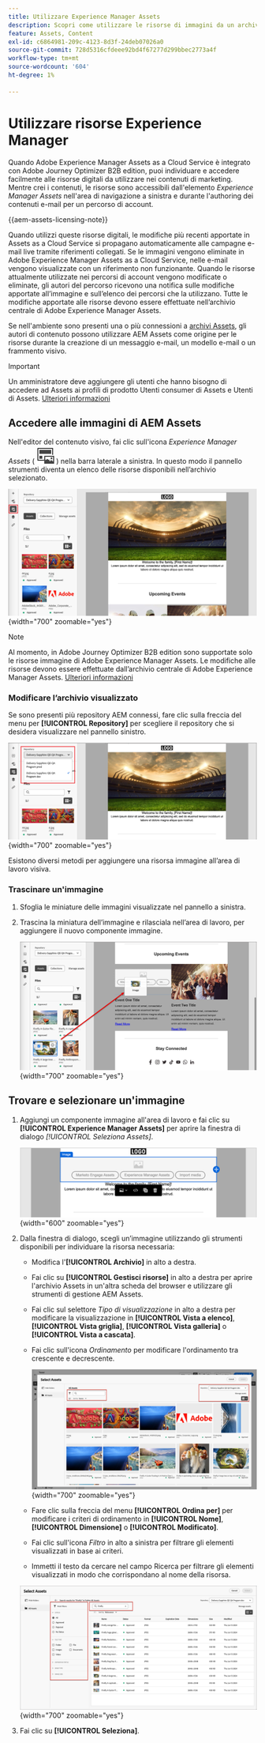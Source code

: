 ```yaml
---
title: Utilizzare Experience Manager Assets
description: Scopri come utilizzare le risorse di immagini da un archivio AEM Assets connesso durante l’authoring dei contenuti in Adobe Journey Optimizer B2B edition.
feature: Assets, Content
exl-id: c6864981-209c-4123-8d3f-24deb07026a0
source-git-commit: 728d5316cfdeee92bd4f67277d299bbec2773a4f
workflow-type: tm+mt
source-wordcount: '604'
ht-degree: 1%

---
```


# Utilizzare risorse Experience Manager

Quando Adobe Experience Manager Assets as a Cloud Service è integrato con Adobe Journey Optimizer B2B edition, puoi individuare e accedere facilmente alle risorse digitali da utilizzare nei contenuti di marketing. Mentre crei i contenuti, le risorse sono accessibili dall&#39;elemento _Experience Manager Assets_ nell&#39;area di navigazione a sinistra e durante l&#39;authoring dei contenuti e-mail per un percorso di account.

{{aem-assets-licensing-note}}

Quando utilizzi queste risorse digitali, le modifiche più recenti apportate in Assets as a Cloud Service si propagano automaticamente alle campagne e-mail live tramite riferimenti collegati. Se le immagini vengono eliminate in Adobe Experience Manager Assets as a Cloud Service, nelle e-mail vengono visualizzate con un riferimento non funzionante. Quando le risorse attualmente utilizzate nei percorsi di account vengono modificate o eliminate, gli autori del percorso ricevono una notifica sulle modifiche apportate all’immagine e sull’elenco dei percorsi che la utilizzano. Tutte le modifiche apportate alle risorse devono essere effettuate nell’archivio centrale di Adobe Experience Manager Assets.

Se nell&#39;ambiente sono presenti una o più connessioni a [archivi Assets](../admin/configure-aem-repositories.md), gli autori di contenuto possono utilizzare AEM Assets come origine per le risorse durante la creazione di un messaggio e-mail, un modello e-mail o un frammento visivo.

>[!IMPORTANT]
>
>Un amministratore deve aggiungere gli utenti che hanno bisogno di accedere ad Assets ai profili di prodotto Utenti consumer di Assets e Utenti di Assets. [Ulteriori informazioni](https://experienceleague.adobe.com/it/docs/experience-manager-cloud-service/content/security/ims-support#managing-products-and-user-access-in-admin-console)

## Accedere alle immagini di AEM Assets

Nell&#39;editor del contenuto visivo, fai clic sull&#39;icona _Experience Manager Assets_ ( ![icona Experience Manager Assets](../../assets/do-not-localize/icon-assets-aem.svg) ) nella barra laterale a sinistra. In questo modo il pannello strumenti diventa un elenco delle risorse disponibili nell’archivio selezionato.

![Fai clic sull&#39;icona del selettore Assets per accedere alle risorse immagine](./assets/content-assets-selector-aem-assets.png){width="700" zoomable="yes"}

>[!NOTE]
>
>Al momento, in Adobe Journey Optimizer B2B edition sono supportate solo le risorse immagine di Adobe Experience Manager Assets. Le modifiche alle risorse devono essere effettuate dall’archivio centrale di Adobe Experience Manager Assets. [Ulteriori informazioni](https://experienceleague.adobe.com/it/docs/experience-manager-cloud-service/content/assets/manage/manage-digital-assets)

### Modificare l’archivio visualizzato

Se sono presenti più repository AEM connessi, fare clic sulla freccia del menu per **[!UICONTROL Repository]** per scegliere il repository che si desidera visualizzare nel pannello sinistro.

![Scegli un archivio AEM Assets per accedere alle risorse immagine](./assets/content-assets-selector-aem-repo.png){width="700" zoomable="yes"}

Esistono diversi metodi per aggiungere una risorsa immagine all’area di lavoro visiva.

### Trascinare un&#39;immagine

1. Sfoglia le miniature delle immagini visualizzate nel pannello a sinistra.

1. Trascina la miniatura dell’immagine e rilasciala nell’area di lavoro, per aggiungere il nuovo componente immagine.

   ![Trascina una risorsa immagine](./assets/content-drag-drop-image-aem-assets.png){width="700" zoomable="yes"}

## Trovare e selezionare un&#39;immagine

1. Aggiungi un componente immagine all&#39;area di lavoro e fai clic su **[!UICONTROL Experience Manager Assets]** per aprire la finestra di dialogo _[!UICONTROL Seleziona Assets]_.

   ![Seleziona una risorsa per il componente immagine](./assets/content-image-component-empty.png){width="600" zoomable="yes"}

1. Dalla finestra di dialogo, scegli un’immagine utilizzando gli strumenti disponibili per individuare la risorsa necessaria:

   * Modifica l&#39;**[!UICONTROL Archivio]** in alto a destra.

   * Fai clic su **[!UICONTROL Gestisci risorse]** in alto a destra per aprire l&#39;archivio Assets in un&#39;altra scheda del browser e utilizzare gli strumenti di gestione AEM Assets.

   * Fai clic sul selettore _Tipo di visualizzazione_ in alto a destra per modificare la visualizzazione in **[!UICONTROL Vista a elenco]**, **[!UICONTROL Vista griglia]**, **[!UICONTROL Vista galleria]** o **[!UICONTROL Vista a cascata]**.

   * Fai clic sull&#39;icona _Ordinamento_ per modificare l&#39;ordinamento tra crescente e decrescente.

     ![Utilizzare gli strumenti nella finestra di dialogo Seleziona Assets per trovare e selezionare una risorsa immagine](./assets/content-select-assets-dialog-aem.png){width="700" zoomable="yes"}

   * Fare clic sulla freccia del menu **[!UICONTROL Ordina per]** per modificare i criteri di ordinamento in **[!UICONTROL Nome]**, **[!UICONTROL Dimensione]** o **[!UICONTROL Modificato]**.

   * Fai clic sull&#39;icona _Filtro_ in alto a sinistra per filtrare gli elementi visualizzati in base ai criteri.

   * Immetti il testo da cercare nel campo Ricerca per filtrare gli elementi visualizzati in modo che corrispondano al nome della risorsa.

   ![Utilizza i filtri e il campo di ricerca per individuare la risorsa](./assets/content-select-assets-dialog-aem-filter.png){width="700" zoomable="yes"}

1. Fai clic su **[!UICONTROL Seleziona]**.
<!-- 

## Upload assets

To import files to Assets as a Cloud Service, you first need to browse or create the folder to be used for storage. You can then import an asset and add it to your email content. After assets are uploaded, you can [use the image assets as you author content](./assets-overview.md#add-assets-to-your-content).

1. While authoring your content in the email designer, drag an image element into the canvas. 

   The properties on the right reflect the image element selection. 

1. Click **[!UICONTROL Import media]** to open the _[!UICONTROL Upload image]_ dialog.

1. If your file system is open to your image file, drag and drop the file on the box in the dialog.

   ![Upload image file to Assets repository](./assets/email-designer-image-upload.png){width="700" zoomable="yes"}

   You can also click the **[!UICONTROL Select a file from your computer]** link and use your file system to locate and select the image file. Click Open and the image file is displayed in the box.

1. Click **[!UICONTROL Import]**.
-->
